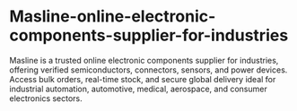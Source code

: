 # Masline-online-electronic-components-supplier-for-industries
Masline is a trusted online electronic components supplier for industries, offering verified semiconductors, connectors, sensors, and power devices. Access bulk orders, real-time stock, and secure global delivery ideal for industrial automation, automotive, medical, aerospace, and consumer electronics sectors.
